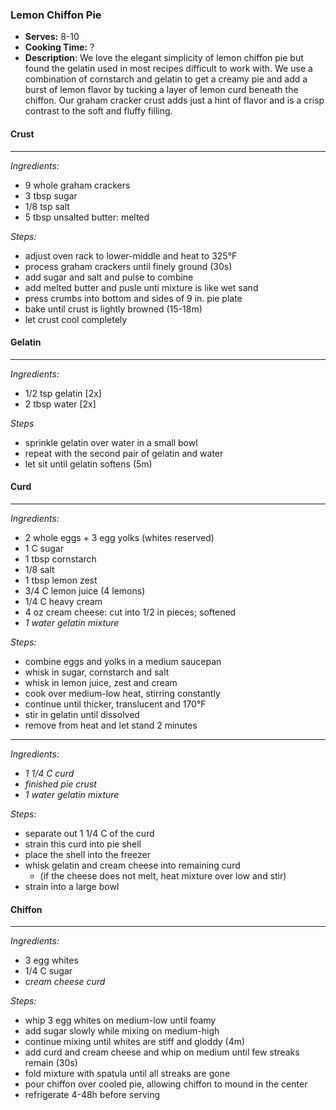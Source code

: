 ### Lemon Chiffon Pie

* **Serves:** 8-10
* **Cooking Time:** ?
* **Description**: 
 We love the elegant simplicity of lemon chiffon pie but found the gelatin used in most recipes difficult to work with. We use a combination of cornstarch and gelatin to get a creamy pie and add a burst of lemon flavor by tucking a layer of lemon curd beneath the chiffon. Our graham cracker crust adds just a hint of flavor and is a crisp contrast to the soft and fluffy filling.

#### Crust
-----
*Ingredients:*
* 9 whole graham crackers
* 3 tbsp sugar
* 1/8 tsp salt
* 5 tbsp unsalted butter: melted

*Steps:*
* adjust oven rack to lower-middle and heat to 325°F
* process graham crackers until finely ground (30s)
* add sugar and salt and pulse to combine
* add melted butter and pusle unti mixture is like wet sand
* press crumbs into bottom and sides of 9 in. pie plate
* bake until crust is lightly browned (15-18m)
* let crust cool completely


#### Gelatin
-----
*Ingredients:*
* 1/2 tsp gelatin [2x]
* 2 tbsp water [2x]

*Steps*
* sprinkle gelatin over water in a small bowl
* repeat with the second pair of gelatin and water
* let sit until gelatin softens (5m)


#### Curd
-----
*Ingredients:*
* 2 whole eggs + 3 egg yolks (whites reserved)
* 1 C sugar
* 1 tbsp cornstarch
* 1/8 salt
* 1 tbsp lemon zest
* 3/4 C lemon juice (4 lemons)
* 1/4 C heavy cream
* 4 oz cream cheese: cut into 1/2 in pieces; softened
* *1 water gelatin mixture*

*Steps:*
* combine eggs and yolks in a medium saucepan
* whisk in sugar, cornstarch and salt
* whisk in lemon juice, zest and cream
* cook over medium-low heat, stirring constantly
* continue until thicker, translucent and 170°F 
* stir in gelatin until dissolved
* remove from heat and let stand 2 minutes


-----
*Ingredients:*
* *1 1/4 C curd*
* *finished pie crust*
* *1 water gelatin mixture*

*Steps:*
* separate out 1 1/4 C of the curd
* strain this curd into pie shell
* place the shell into the freezer
* whisk gelatin and cream cheese into remaining curd
  * (if the cheese does not melt, heat mixture over low and stir)
* strain into a large bowl


#### Chiffon
-----
*Ingredients:*
* 3 egg whites
* 1/4 C sugar
* *cream cheese curd*

*Steps:*
* whip 3 egg whites on medium-low until foamy
* add sugar slowly while mixing on medium-high
* continue mixing until whites are stiff and gloddy (4m)
* add curd and cream cheese and whip on medium until few streaks remain (30s)
* fold mixture with spatula until all streaks are gone
* pour chiffon over cooled pie, allowing chiffon to mound in the center
* refrigerate 4-48h before serving


